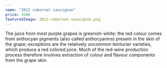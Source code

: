 ```yaml
---
name: "2012 cabernet sauvignon"
price: 3500
featuredImage: 2012-cabernet-sauvignon.png
---
```

The juice from most purple grapes is greenish-white; the red colour comes from anthocyan pigments (also called anthocyanins) present in the skin of the grape; exceptions are the relatively uncommon teinturier varieties, which produce a red colored juice. Much of the red-wine production process therefore involves extraction of colour and flavour components from the grape skin.